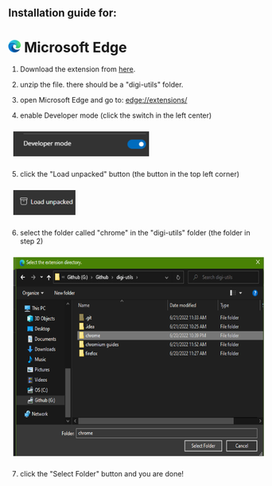 ## Installation guide for:
# <img src="images/logo.png" height="25"> Microsoft Edge

1. Download the extension from [here](https://codeload.github.com/menga-team/digi-utils/zip/refs/heads/main).

2. unzip the file. there should be a "digi-utils" folder.

3. open Microsoft Edge and go to: [edge://extensions/](edge://extensions/)

4. enable Developer mode (click the switch in the left center)

<img src="images/tools.png" height="50" style="margin: 10px">

5. click the "Load unpacked" button (the button in the top left corner)

<img src="images/unpacked.png" height="50" style="margin: 10px">

6. select the folder called "chrome" in the "digi-utils" folder (the folder in step 2)

<img src="images/select.png" height="400" style="margin: 10px">

7. click the "Select Folder" button and you are done!

